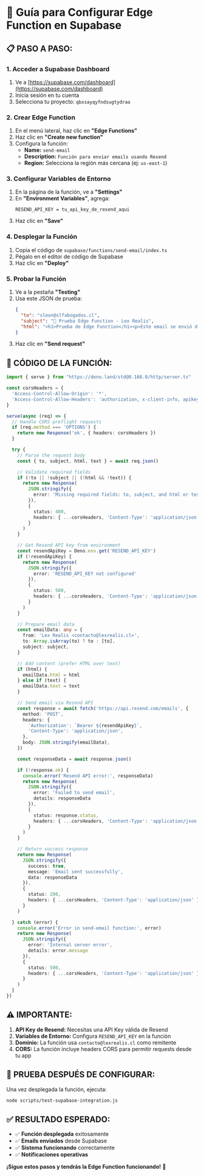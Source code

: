 # 🚀 Guía para Configurar Edge Function en Supabase

## 📋 **PASO A PASO:**

### **1. Acceder a Supabase Dashboard**
1. Ve a [https://supabase.com/dashboard](https://supabase.com/dashboard)
2. Inicia sesión en tu cuenta
3. Selecciona tu proyecto: `qbxsayqyfndsugtydrao`

### **2. Crear Edge Function**
1. En el menú lateral, haz clic en **"Edge Functions"**
2. Haz clic en **"Create new function"**
3. Configura la función:
   - **Name:** `send-email`
   - **Description:** `Función para enviar emails usando Resend`
   - **Region:** Selecciona la región más cercana (ej: `us-east-1`)

### **3. Configurar Variables de Entorno**
1. En la página de la función, ve a **"Settings"**
2. En **"Environment Variables"**, agrega:
   ```
   RESEND_API_KEY = tu_api_key_de_resend_aqui
   ```
3. Haz clic en **"Save"**

### **4. Desplegar la Función**
1. Copia el código de `supabase/functions/send-email/index.ts`
2. Pégalo en el editor de código de Supabase
3. Haz clic en **"Deploy"**

### **5. Probar la Función**
1. Ve a la pestaña **"Testing"**
2. Usa este JSON de prueba:
   ```json
   {
     "to": "sleon@slfabogados.cl",
     "subject": "🧪 Prueba Edge Function - Lex Realis",
     "html": "<h1>Prueba de Edge Function</h1><p>Este email se envió desde Supabase Edge Function.</p>"
   }
   ```
3. Haz clic en **"Send request"**

## 🔧 **CÓDIGO DE LA FUNCIÓN:**

```typescript
import { serve } from "https://deno.land/std@0.168.0/http/server.ts"

const corsHeaders = {
  'Access-Control-Allow-Origin': '*',
  'Access-Control-Allow-Headers': 'authorization, x-client-info, apikey, content-type',
}

serve(async (req) => {
  // Handle CORS preflight requests
  if (req.method === 'OPTIONS') {
    return new Response('ok', { headers: corsHeaders })
  }

  try {
    // Parse the request body
    const { to, subject, html, text } = await req.json()

    // Validate required fields
    if (!to || !subject || (!html && !text)) {
      return new Response(
        JSON.stringify({ 
          error: 'Missing required fields: to, subject, and html or text' 
        }),
        { 
          status: 400, 
          headers: { ...corsHeaders, 'Content-Type': 'application/json' } 
        }
      )
    }

    // Get Resend API key from environment
    const resendApiKey = Deno.env.get('RESEND_API_KEY')
    if (!resendApiKey) {
      return new Response(
        JSON.stringify({ 
          error: 'RESEND_API_KEY not configured' 
        }),
        { 
          status: 500, 
          headers: { ...corsHeaders, 'Content-Type': 'application/json' } 
        }
      )
    }

    // Prepare email data
    const emailData: any = {
      from: 'Lex Realis <contacto@lexrealis.cl>',
      to: Array.isArray(to) ? to : [to],
      subject: subject,
    }

    // Add content (prefer HTML over text)
    if (html) {
      emailData.html = html
    } else if (text) {
      emailData.text = text
    }

    // Send email via Resend API
    const response = await fetch('https://api.resend.com/emails', {
      method: 'POST',
      headers: {
        'Authorization': `Bearer ${resendApiKey}`,
        'Content-Type': 'application/json',
      },
      body: JSON.stringify(emailData),
    })

    const responseData = await response.json()

    if (!response.ok) {
      console.error('Resend API error:', responseData)
      return new Response(
        JSON.stringify({ 
          error: 'Failed to send email',
          details: responseData 
        }),
        { 
          status: response.status, 
          headers: { ...corsHeaders, 'Content-Type': 'application/json' } 
        }
      )
    }

    // Return success response
    return new Response(
      JSON.stringify({ 
        success: true, 
        message: 'Email sent successfully',
        data: responseData 
      }),
      { 
        status: 200, 
        headers: { ...corsHeaders, 'Content-Type': 'application/json' } 
      }
    )

  } catch (error) {
    console.error('Error in send-email function:', error)
    return new Response(
      JSON.stringify({ 
        error: 'Internal server error',
        details: error.message 
      }),
      { 
        status: 500, 
        headers: { ...corsHeaders, 'Content-Type': 'application/json' } 
      }
    )
  }
})
```

## ⚠️ **IMPORTANTE:**

1. **API Key de Resend:** Necesitas una API Key válida de Resend
2. **Variables de Entorno:** Configura `RESEND_API_KEY` en la función
3. **Dominio:** La función usa `contacto@lexrealis.cl` como remitente
4. **CORS:** La función incluye headers CORS para permitir requests desde tu app

## 🧪 **PRUEBA DESPUÉS DE CONFIGURAR:**

Una vez desplegada la función, ejecuta:
```bash
node scripts/test-supabase-integration.js
```

## ✅ **RESULTADO ESPERADO:**

- ✅ **Función desplegada** exitosamente
- ✅ **Emails enviados** desde Supabase
- ✅ **Sistema funcionando** correctamente
- ✅ **Notificaciones operativas**

**¡Sigue estos pasos y tendrás la Edge Function funcionando!** 🎉
